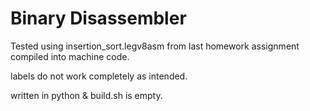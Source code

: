 # Binary Disassembler

Tested using insertion_sort.legv8asm from last homework assignment compiled into machine code.  

labels do not work completely as intended.

written in python & build.sh is empty.
